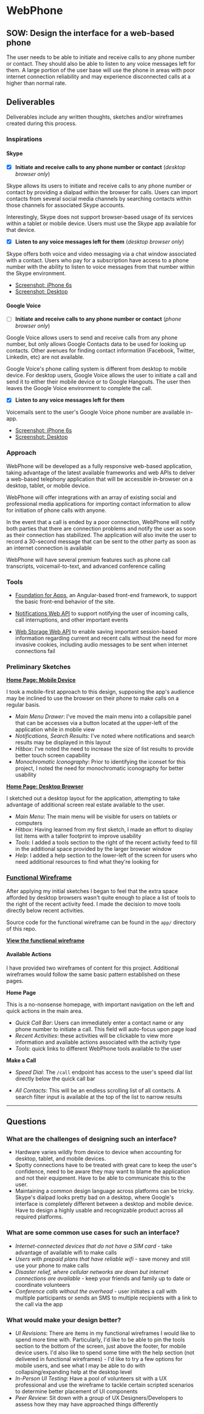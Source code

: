 # WebPhone

## SOW: Design the interface for a web-based phone
The user needs to be able to initiate and receive calls to any phone number or contact. They should also be able to listen to any voice messages left for them. A large portion of the user base will use the phone in areas with poor internet connection reliability and may experience disconnected calls at a higher than normal rate.

## Deliverables
Deliverables include any written thoughts, sketches and/or wireframes created during this process.

### Inspirations

#### Skype

- [X] **Initiate and receive calls to any phone number or contact** (_desktop browser only_)

Skype allows its users to initiate and receive calls to any phone number or contact by providing a dialpad within the browser for calls. Users can import contacts from several social media channels by searching contacts within those channels for associated Skype accounts.

Interestingly, Skype does not support browser-based usage of its services within a tablet or mobile device. Users must use the Skype app available for that device.

- [X] **Listen to any voice messages left for them** (_desktop browser only_)

Skype offers both voice and video messaging via a chat window associated with a contact. Users who pay for a subscription have access to a phone number with the ability to listen to voice messages from that number within the Skype environment.

* [Screenshot: iPhone 6s](https://www.evernote.com/l/ANwAvyTCbWFLA43E-a7Oc4oiSI0nO4DIkOUB/image.png)
* [Screenshot: Desktop](https://www.evernote.com/l/ANyu6uILx_NBA4gMlXYgNNxdRpK9D_rQetcB/image.png)

#### Google Voice

- [ ] **Initiate and receive calls to any phone number or contact** (_phone browser only_)

Google Voice allows users to send and receive calls from any phone number, but only allows Google Contacts data to be used for looking up contacts. Other avenues for finding contact information (Facebook, Twitter, Linkedin, etc) are not available.

Google Voice's phone calling system is different from desktop to mobile device. For desktop users, Google Voice allows the user to initiate a call and send it to either their mobile device or to Google Hangouts. The user then leaves the Google Voice environment to complete the call.

- [X] **Listen to any voice messages left for them**

Voicemails sent to the user's Google Voice phone number are available in-app.

* [Screenshot: iPhone 6s](https://www.evernote.com/l/ANx9C2xuN2tD3LXI8O9fq16JPwGltVXenNAB/image.png)
* [Screenshot: Desktop](https://www.evernote.com/l/ANzERO2Lz-9EkK0DALIATeIjl1r7KgbCYc4B/image.png)

### Approach

WebPhone will be developed as a fully responsive web-based application, taking advantage of the latest available frameworks and web APIs to delver a web-based telephony application that will be accessible in-browser on a desktop, tablet, or mobile device.

WebPhone will offer integrations with an array of existing social and professional media applications for importing contact information to allow for initiation of phone calls with anyone.

In the event that a call is ended by a poor connection, WebPhone will notify both parties that there are connection problems and notify the user as soon as their connection has stabilized. The application will also invite the user to record a 30-second message that can be sent to the other party as soon as an internet connection is available

WebPhone will have several premium features such as phone call transcripts, voicemail-to-text, and advanced conference calling

### Tools

* [Foundation for Apps](http://foundation.zurb.com/apps.html), an Angular-based front-end framework, to support the basic front-end behavior of the site.

* [Notifications Web API](https://developer.mozilla.org/en-US/docs/Web/API/Notifications_API) to support notifying the user of incoming calls, call interruptions, and other important events

* [Web Storage Web API](https://developer.mozilla.org/en-US/docs/Web/API/Notifications_API) to enable saving important session-based information regarding current and recent calls without the need for more invasive cookies, including audio messages to be sent when internet connections fail

### Preliminary Sketches

**[Home Page: Mobile Device](mockups/WebPhone%20-%20Mobile.jpeg)**

I took a mobile-first approach to this design, supposing the app's audience may be inclined to use the browser on their phone to make calls on a regular basis.

* *Main Menu Drawer*: I've moved the main menu into a collapsible panel that can be accesses via a button located at the upper-left of the application while in mobile view
* *Notifications, Search Results*: I've noted where notifications and search results may be displayed in this layout
* *Hitbox*: I've noted the need to increase the size of list results to provide better touch screen capability
* *Monochromatic Iconography*: Prior to identifying the iconset for this project, I noted the need for monochromatic iconography for better usability

**[Home Page: Desktop Browser](mockups/WebPhone%20-%20Desktop.jpeg)**

I sketched out a desktop layout for the application, attempting to take advantage of additional screen real estate available to the user.

* *Main Menu*: The main menu will be visible for users on tablets or computers
* *Hitbox*: Having learned from my first sketch, I made an effort to display list items with a taller footprint to improve usability
* *Tools*: I added a tools section to the right of the recent activity feed to fill in the additional space provided by the larger browser window
* *Help*: I added a help section to the lower-left of the screen for users who need additional resources to find what they're looking for

### [Functional Wireframe](https://hoosierplew.github.io)

After applying my initial sketches I began to feel that the extra space afforded by desktop browsers wasn't quite enough to place a list of tools to the right of the recent activity feed. I made the decision to move tools directly below recent activities.

Source code for the functional wireframe can be found in the `app/` directory of this repo.

**[View the functional wireframe](https://hoosierplew.github.io)**

#### Available Actions

I have provided two wireframes of content for this project. Additional wireframes would follow the same basic pattern established on these pages.

**Home Page**

This is a no-nonsense homepage, with important navigation on the left and quick actions in the main area.

* *Quick Call Bar*: Users can immediately enter a contact name or any phone number to initiate a call. This field will auto-focus upon page load
* *Recent Activities*: these activities will be clickable to view more information and available actions associated with the activity type
* *Tools*: quick links to different WebPhone tools available to the user

**Make a Call**

* *Speed Dial*: The `/call` endpoint has access to the user's speed dial list directly below the quick call bar

* *All Contacts*: This will be an endless scrolling list of all contacts. A search filter input is available at the top of the list to narrow results

----

## Questions

### What are the challenges of designing such an interface?
* Hardware varies wildly from device to device when accounting for desktop, tablet, and mobile devices.
* Spotty connections have to be treated with great care to keep the user's confidence, need to be aware they may want to blame the application and not their equipment. Have to be able to communicate this to the user.
* Maintaining a common design language across platforms can be tricky. Skype's dialpad looks pretty bad on a desktop, where Google's interface is completely different between a desktop and mobile device. Have to design a highly usable and recognizable product across all required platforms.

### What are some common use cases for such an interface?
* _Internet-connected devices that do not have a SIM card_ - take advantage of available wifi to make calls
* _Users with prepaid plans that have reliable wifi_ - save money and still use your phone to make calls
* _Disaster relief, where cellular networks are down but internet connections are available_ - keep your friends and family up to date or coordinate volunteers
* _Conference calls without the overhead_ - user initiates a call with multiple participants or sends an SMS to multiple recipients with a link to the call via the app

### What would make your design better?
* _UI Revisions_: There are items in my functional wireframes I would like to spend more time with. Particularly, I'd like to be able to pin the tools section to the bottom of the screen, just above the footer, for mobile device users. I'd also like to spend some time with the help section (not delivered in functional wireframes) - I'd like to try a few options for mobile users, and see what I may be able to do with collapsing/expanding help at the desktop level
* _In-Person UI Testing_: Have a pool of volunteers sit with a UX professional and use the wireframe to tackle certain scripted scenarios to determine better placement of UI components
* _Peer Review_: Sit down with a group of UX Designers/Developers to assess how they may have approached things differently
